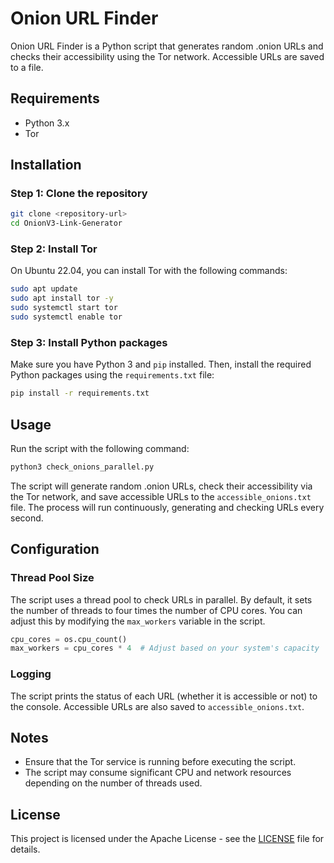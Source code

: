 
# Onion URL Finder

Onion URL Finder is a Python script that generates random .onion URLs and checks their accessibility using the Tor network. Accessible URLs are saved to a file.

## Requirements

- Python 3.x
- Tor

## Installation

### Step 1: Clone the repository

```sh
git clone <repository-url>
cd OnionV3-Link-Generator
```

### Step 2: Install Tor

On Ubuntu 22.04, you can install Tor with the following commands:

```sh
sudo apt update
sudo apt install tor -y
sudo systemctl start tor
sudo systemctl enable tor
```

### Step 3: Install Python packages

Make sure you have Python 3 and `pip` installed. Then, install the required Python packages using the `requirements.txt` file:

```sh
pip install -r requirements.txt
```

## Usage

Run the script with the following command:

```sh
python3 check_onions_parallel.py
```

The script will generate random .onion URLs, check their accessibility via the Tor network, and save accessible URLs to the `accessible_onions.txt` file. The process will run continuously, generating and checking URLs every second.

## Configuration

### Thread Pool Size

The script uses a thread pool to check URLs in parallel. By default, it sets the number of threads to four times the number of CPU cores. You can adjust this by modifying the `max_workers` variable in the script.

```python
cpu_cores = os.cpu_count()
max_workers = cpu_cores * 4  # Adjust based on your system's capacity
```

### Logging

The script prints the status of each URL (whether it is accessible or not) to the console. Accessible URLs are also saved to `accessible_onions.txt`.

## Notes

- Ensure that the Tor service is running before executing the script.
- The script may consume significant CPU and network resources depending on the number of threads used.

## License

This project is licensed under the Apache License - see the [LICENSE](LICENSE) file for details.
